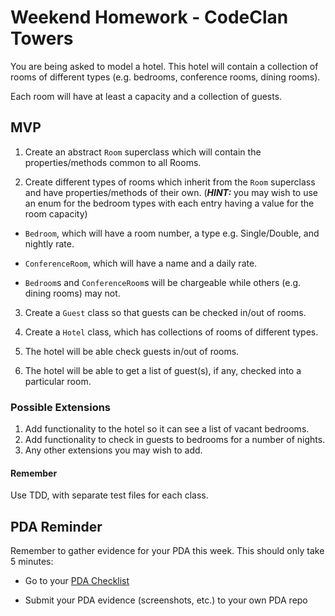 # Weekend Homework - CodeClan Towers

You are being asked to model a hotel. This hotel will contain a collection of rooms of different types (e.g. bedrooms, conference rooms, dining rooms).

Each room will have at least a capacity and a collection of guests.


## MVP

1. Create an abstract `Room` superclass which will contain the properties/methods common to all Rooms.

2. Create different types of rooms which inherit from the `Room` superclass and have properties/methods of their own. (___HINT:___ you may wish to use an enum for the bedroom types with each entry having a value for the room capacity)

  - `Bedroom`, which will have a room number, a type e.g. Single/Double,  and nightly rate.

  - `ConferenceRoom`, which will have a name and a daily rate.

  - `Bedroom`s and `ConferenceRoom`s will be chargeable while others (e.g. dining rooms) may not.

3. Create a `Guest` class so that guests can be checked in/out of rooms.

4. Create a `Hotel` class, which has collections of rooms of different types.

5. The hotel will be able check guests in/out of rooms.

6. The hotel will be able to get a list of guest(s), if any, checked into a particular room.

### Possible Extensions

1. Add functionality to the hotel so it can see a list of vacant bedrooms.
2. Add functionality to check in guests to bedrooms for a number of nights.
3. Any other extensions you may wish to add.

#### Remember
Use TDD, with separate test files for each class.

## PDA Reminder

Remember to gather evidence for your PDA this week. This should only take 5 minutes:

- Go to your [PDA Checklist](https://github.com/codeclan/pda/blob/master/Student%20Checklist/Student%20Checklist.pdf)

- Submit your PDA evidence (screenshots, etc.) to your own PDA repo